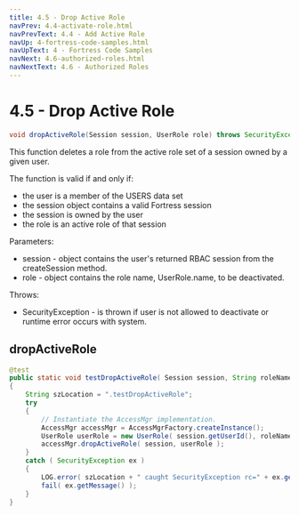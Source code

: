 ```yaml
---
title: 4.5 - Drop Active Role
navPrev: 4.4-activate-role.html
navPrevText: 4.4 - Add Active Role
navUp: 4-fortress-code-samples.html
navUpText: 4 - Fortress Code Samples
navNext: 4.6-authorized-roles.html
navNextText: 4.6 - Authorized Roles
---
```


# 4.5 - Drop Active Role

```java
void dropActiveRole(Session session, UserRole role) throws SecurityException
```

This function deletes a role from the active role set of a session owned by a given user. 

The function is valid if and only if:
- the user is a member of the USERS data set
- the session object contains a valid Fortress session
- the session is owned by the user
- the role is an active role of that session

Parameters:
- session - object contains the user's returned RBAC session from the createSession method.
- role - object contains the role name, UserRole.name, to be deactivated.

Throws:
- SecurityException - is thrown if user is not allowed to deactivate or runtime error occurs with system.

## dropActiveRole

```java
@test
public static void testDropActiveRole( Session session, String roleName )
{
    String szLocation = ".testDropActiveRole";
    try
    {
        // Instantiate the AccessMgr implementation.
        AccessMgr accessMgr = AccessMgrFactory.createInstance();
        UserRole userRole = new UserRole( session.getUserId(), roleName );
        accessMgr.dropActiveRole( session, userRole );
    }
    catch ( SecurityException ex )
    {
        LOG.error( szLocation + " caught SecurityException rc=" + ex.getErrorId() + ", msg=" + ex.getMessage(), ex );
        fail( ex.getMessage() );
    }
}
```
